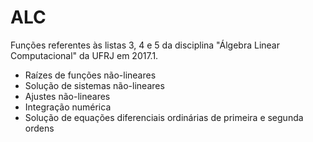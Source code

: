 # ALC
Funções referentes às listas 3, 4 e 5 da disciplina "Álgebra Linear Computacional" da UFRJ em 2017.1.

 - Raízes de funções não-lineares
 - Solução de sistemas não-lineares
 - Ajustes não-lineares
 - Integração numérica
 - Solução de equações diferenciais ordinárias de primeira e segunda ordens
